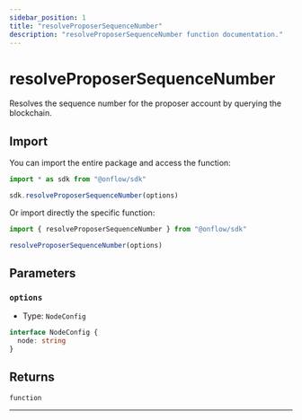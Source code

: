 ```yaml
---
sidebar_position: 1
title: "resolveProposerSequenceNumber"
description: "resolveProposerSequenceNumber function documentation."
---
```


<!-- THIS DOCUMENT IS AUTO-GENERATED FROM [onflow/sdk/src/resolve/resolve-proposer-sequence-number.ts](https://github.com/onflow/fcl-js/tree/master/packages/sdk/src/resolve/resolve-proposer-sequence-number.ts). DO NOT EDIT MANUALLY -->

# resolveProposerSequenceNumber

Resolves the sequence number for the proposer account by querying the blockchain.

## Import

You can import the entire package and access the function:

```typescript
import * as sdk from "@onflow/sdk"

sdk.resolveProposerSequenceNumber(options)
```

Or import directly the specific function:

```typescript
import { resolveProposerSequenceNumber } from "@onflow/sdk"

resolveProposerSequenceNumber(options)
```


## Parameters

### `options` 

- Type: `NodeConfig`

```typescript
interface NodeConfig {
  node: string
}
```


## Returns

`function`


---